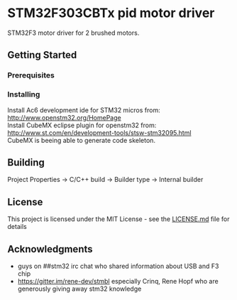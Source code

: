 # STM32F303CBTx pid motor driver

STM32F3 motor driver for 2 brushed motors.

## Getting Started



### Prerequisites


### Installing

Install Ac6 development ide for STM32 micros from: http://www.openstm32.org/HomePage
<br>
Install CubeMX eclipse plugin for openstm32 from: http://www.st.com/en/development-tools/stsw-stm32095.html
<br>
CubeMX is beeing able to generate code skeleton.

## Building
Project Properties -> C/C++ build -> Builder type -> Internal builder


## License

This project is licensed under the MIT License - see the [LICENSE.md](LICENSE.md) file for details

## Acknowledgments

* guys on ##stm32 irc chat who shared information about USB and F3 chip
* https://gitter.im/rene-dev/stmbl especially Crinq, Rene Hopf who are generously giving away stm32 knowledge
